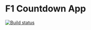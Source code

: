 # F1 Countdown App

[![Build status](https://build.appcenter.ms/v0.1/apps/4ff7ce3a-d1b3-4008-b118-3092bf60e893/branches/master/badge)](https://appcenter.ms)